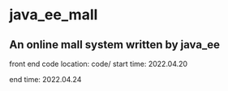 # java_ee_mall
## An online mall system written by java_ee
front end code location: code/
start time: 2022.04.20

end time: 2022.04.24